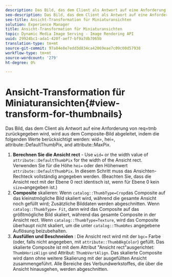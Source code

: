 ```yaml
---
description: Das Bild, das dem Client als Antwort auf eine Anforderung von req=tmb zurückgegeben wird, wird vom Composite-Bild abgeleitet, indem die folgenden Werte mit wid=, hei=, attribute DefaultThumbPix und attribute MaxPix berücksichtigt werden.
seo-description: Das Bild, das dem Client als Antwort auf eine Anforderung von req=tmb zurückgegeben wird, wird vom Composite-Bild abgeleitet, indem die folgenden Werte mit wid=, hei=, attribute DefaultThumbPix und attribute MaxPix berücksichtigt werden.
seo-title: Ansicht-Transformation für Miniaturansichten
solution: Experience Manager
title: Ansicht-Transformation für Miniaturansichten
topic: Dynamic Media Image Serving - Image Rendering API
uuid: 29924bc1-ada1-420f-aef7-bf9a7db7065b
translation-type: tm+mt
source-git-commit: 97a84e8e7edd3d834ca42069eae7c09c00d57938
workflow-type: tm+mt
source-wordcount: '279'
ht-degree: 0%

---
```



# Ansicht-Transformation für Miniaturansichten{#view-transform-for-thumbnails}

Das Bild, das dem Client als Antwort auf eine Anforderung von req=tmb zurückgegeben wird, wird aus dem Composite-Bild abgeleitet, indem die folgenden Werte berücksichtigt werden: wid=, hei=, attribute::DefaultThumbPix, and attribute::MaxPix.

1. **Berechnen Sie die Ansicht rect** - Use  `wid=` or the width value of  `attribute::DefaultThumbPix` for the width of the Ansicht rect. Verwenden Sie für die Höhe `hei=` oder den Höhenwert `attribute::DefaultThumbPix`. In diesem Schritt muss das Ansichten-Rechteck vollständig angegeben werden. (Beachten Sie, dass die Ansicht rect mit der Ebene 0 rect identisch ist, wenn für Ebene 0 kein `size=`angegeben ist.)
1. **Composite**  skalieren: Wenn  `catalog::ThumbType=Crop`das Composite auf das kleinstmögliche Bild skaliert wird, während die gesamte Ansicht noch gefüllt wird; Zusätzliche Bilddaten werden abgeschnitten. Wenn `catalog::ThumbType= Fit`, dann wird das Composite auf das größtmögliche Bild skaliert, während das gesamte Composite in der Ansicht rect. Wenn `catalog::ThumbType=Texture`, wird das Composite überhaupt nicht skaliert, um die unter `catalog::ThumbRes` angegebene Auflösung beizubehalten.
1. **Ausfüllen und Beschneiden** : Die Ansicht rect wird mit der  `bgc=` Farbe (oder, falls nicht angegeben, mit  `attribute::ThumbBkgColor`) gefüllt. Das skalierte Composite ist mit dem Attribut &quot;Ansicht rect&quot;ausgerichtet: `ThumbHorizAlign` und Attribut: `ThumbVertAlign`. Das skalierte Composite wird dann ohne weitere Skalierung mit der ausgefüllten Ansicht zusammengeführt. Alle Bereiche des Verbundwerkstoffes, die über die Ansicht hinausgehen, werden abgeschnitten.

